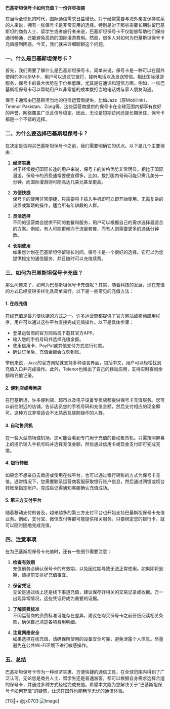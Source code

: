 **巴基斯坦保号卡如何充值？一份详尽指南**

在当今全球化的时代，国际通信需求日益增长。对于经常需要与海外亲友保持联系的人来说，拥有一张保号卡是非常实用的选择。特别是对于那些需要长期驻留巴基斯坦的商务人士、留学生或者旅行者来说，巴基斯坦保号卡不仅能够帮助他们保持通讯畅通，还能避免高昂的国际漫游费用。然而，很多人对如何为巴基斯坦保号卡充值感到困惑。今天，我们就来详细聊聊这个问题。

### 一、什么是巴基斯坦保号卡？

首先，我们需要了解什么是巴基斯坦保号卡。简单来说，保号卡是一种可以在国外使用的本地SIM卡，用户可以通过它拨打、接听电话以及发送短信。相比国际漫游服务，保号卡的最大优势在于价格低廉，尤其是在通话和短信方面。例如，一张巴基斯坦保号卡可以帮助用户以非常低的成本拨打当地电话或与家人朋友沟通。

保号卡通常由巴基斯坦当地的电信运营商提供，比如Jazz（原Mobilink）、Telenor Pakistan、Zong等。这些运营商提供的保号卡在全球范围内都享有良好的声誉，网络覆盖广泛且信号稳定。因此，无论是短期访问还是长期居住，保号卡都是一个不错的选择。

### 二、为什么要选择巴基斯坦保号卡？

在决定是否购买巴基斯坦保号卡之前，我们需要明确它的优点。以下是几个主要理由：

1. **经济实惠**  
   对于经常拨打国际长途的用户来说，保号卡的价格优势非常明显。相比于国际漫游，保号卡的资费通常要便宜得多。比如，拨打国内号码可能只需几美分一分钟，而国际漫游则可能高达几美元甚至更高。

2. **方便快捷**  
   保号卡的使用非常便捷，只需要将卡插入手机即可立即开始使用。无需复杂的设置或繁琐的操作，适合所有年龄段的人群。

3. **灵活选择**  
   不同的运营商会提供不同的套餐和服务，用户可以根据自己的需求选择最适合的方案。例如，有人可能更倾向于流量套餐，而有人则需要更多的通话分钟数。

4. **长期使用**  
   如果您计划在巴基斯坦停留较长时间，保号卡是一个很好的选择。它可以为您提供稳定的通信服务，并且随时可以充值续费。

### 三、如何为巴基斯坦保号卡充值？

那么问题来了，如何为巴基斯坦保号卡充值呢？其实，随着科技的发展，现在充值的方式已经变得多样化且简单易行。以下是一些常见的充值方法：

#### 1. **在线充值**
   在线充值是最方便快捷的方式之一。许多运营商都提供了官方网站或移动应用程序，用户可以通过这些平台直接完成充值操作。以下是具体步骤：
   
   - 登录运营商的官方网站或下载其官方APP。
   - 输入您的手机号码并选择充值金额。
   - 使用信用卡、PayPal或其他支付方式进行付款。
   - 确认订单后，充值金额会立刻到账。

   举例来说，Jazz的官方网站就支持多种语言界面，包括中文，用户可以轻松找到充值入口并完成操作。此外，Telenor也推出了自己的移动应用，支持实时查询余额和充值记录。

#### 2. **便利店或零售店**
   在巴基斯坦，许多便利店、超市以及电子设备专卖店都提供保号卡充值服务。您可以前往附近的店铺，告诉店员您的手机号码和充值金额，然后支付相应的现金即可。这种方式非常适合不太熟悉互联网操作的人群。

#### 3. **自动售货机**
   在一些大型商场或机场，您可能会看到专门用于充值的自动售货机。只需按照屏幕上的提示输入手机号码并选择充值金额，然后通过信用卡或现金支付即可完成充值。

#### 4. **银行转账**
   如果您不想亲自去商店或使用在线平台，也可以通过银行转账的方式为保号卡充值。通常情况下，您需要联系运营商客服获取银行账户信息，然后通过网银或柜台转账至指定账户。完成后记得通知客服确认充值成功。

#### 5. **第三方支付平台**
   随着移动支付的普及，越来越多的第三方支付平台也开始支持巴基斯坦保号卡充值业务。例如，支付宝、微信支付等都可能提供相关服务。只要绑定您的银行卡，就可以随时随地完成充值。

### 四、注意事项

在为巴基斯坦保号卡充值时，还有一些细节需要注意：

1. **检查有效期**  
   充值前务必确认保号卡的有效期，以免因过期导致无法正常使用。如果即将到期，请提前安排好充值事宜。

2. **保留凭证**  
   无论是通过线上还是线下渠道充值，建议保存好相关的交易记录或收据。万一出现异常情况，这些凭证将成为重要的证据。

3. **了解资费标准**  
   不同运营商的资费标准可能存在差异，建议在购买保号卡之前仔细阅读相关条款，确保自己清楚各项费用明细。

4. **注意网络安全**  
   如果选择在线充值，请确保所使用的设备安全可靠，避免泄露个人信息。尽量避免在公共Wi-Fi环境下进行敏感操作。

### 五、总结

巴基斯坦保号卡作为一种经济实惠、方便快捷的通信工具，在全球范围内得到了广泛认可。无论您是商务人士、留学生还是普通游客，都可以根据自身需求选择合适的保号卡，并通过多种方式轻松完成充值。希望本文能为您解决关于“巴基斯坦保号卡如何充值”的疑惑，让您在国外也能畅享无忧的通讯体验。

[TG💪+ @jx0703 ![Image](https://github.com/user-attachments/assets/dbca1d08-cadb-493c-b0ec-ad6f7a83f270)]